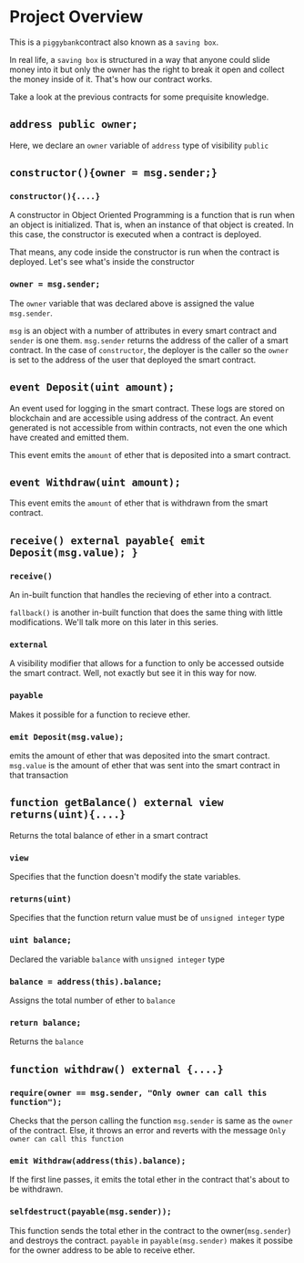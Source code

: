 # Project Overview

This is a `piggybank`contract also known as a `saving box`.

In real life, a `saving box` is structured in a way that anyone could slide money into it but only the owner has the right to break it open and collect the money
inside of it. That's how our contract works.

Take a look at the previous contracts for some prequisite knowledge.

## `address public owner;`

Here, we declare an `owner` variable of `address` type of visibility `public`

## `constructor(){owner = msg.sender;}`

### `constructor(){....}`

A constructor in Object Oriented Programming is a function that is run when an object is initialized. That is, when an instance of that object is created.
In this case, the constructor is executed when a contract is deployed. 

That means, any code inside the constructor is run when the contract is deployed. Let's see what's inside the constructor

### `owner = msg.sender;`

The `owner` variable that was declared above is assigned the value `msg.sender`.

`msg` is an object with a number of attributes in every smart contract and `sender` is one them. `msg.sender` returns the address of the caller of a smart contract.
In the case of `constructor`, the deployer is the caller so the `owner` is set to the address of the user that deployed the smart contract.

## `event Deposit(uint amount);`

An event used for logging in the smart contract. These logs are stored on blockchain and are accessible using address of the contract. An event generated is not
accessible from within contracts, not even the one which have created and emitted them.

This event emits the `amount` of ether that is deposited into a smart contract.

## `event Withdraw(uint amount);`

This event emits the `amount` of ether that is withdrawn from the smart contract.

## `receive() external payable{ emit Deposit(msg.value); }`

### `receive()`

An in-built function that handles the recieving of ether into a contract.

`fallback()` is another in-built function that does the same thing with little modifications. We'll talk more on this later in this series.

### `external`

A visibility modifier that allows for a function to only be accessed outside the smart contract. Well, not exactly but see it in this way for now.

### `payable`

Makes it possible for a function to recieve ether.

### `emit Deposit(msg.value);`

emits the amount of ether that was deposited into the smart contract. `msg.value` is the amount of ether that was sent into the smart contract in that transaction

## `function getBalance() external view returns(uint){....}`

Returns the total balance of ether in a smart contract

### `view`

Specifies that the function doesn't modify the state variables.

### `returns(uint)`

Specifies that the function return value must be of `unsigned integer` type

### `uint balance;`

Declared the variable `balance` with `unsigned integer` type

### `balance = address(this).balance;`

Assigns the total number of ether to `balance`

### `return balance;`

Returns the `balance`

## `function withdraw() external {....}`

### `require(owner == msg.sender, "Only owner can call this function");`

Checks that the person calling the function `msg.sender` is same as the `owner` of the contract. Else, it throws an error and reverts with the message
`Only owner can call this function`

### `emit Withdraw(address(this).balance);`

If the first line passes, it emits the total ether in the contract that's about to be withdrawn.

### `selfdestruct(payable(msg.sender));`

This function sends the total ether in the contract to the owner(`msg.sender`) and destroys the contract. `payable` in `payable(msg.sender)` makes it possibe for 
the owner address to be able to receive ether.
